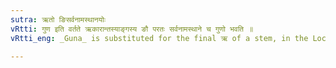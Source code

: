 ```yaml
---
sutra: ऋतो ङिसर्वनामस्थानयोः
vRtti: गुण इति वर्तते ऋकारान्तस्याङ्गस्य ङौ परतः सर्वनामस्थाने च गुणो भवति ॥
vRtti_eng: _Guna_ is substituted for the final ऋ of a stem, in the Locative singular and in the Strong cases.

---
```

